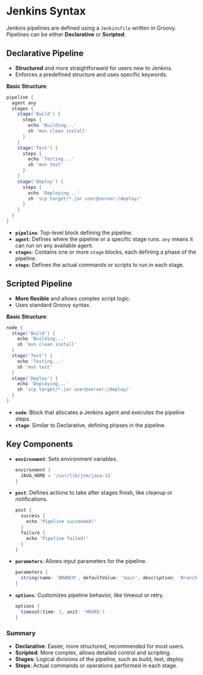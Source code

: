 # Jenkins Syntax

Jenkins pipelines are defined using a `Jenkinsfile` written in Groovy. Pipelines can be either **Declarative** or **Scripted**.

## Declarative Pipeline

- **Structured** and more straightforward for users new to Jenkins.
- Enforces a predefined structure and uses specific keywords.

**Basic Structure**:

```groovy
pipeline {
  agent any
  stages {
    stage('Build') {
      steps {
        echo 'Building...'
        sh 'mvn clean install'
      }
    }
    stage('Test') {
      steps {
        echo 'Testing...'
        sh 'mvn test'
      }
    }
    stage('Deploy') {
      steps {
        echo 'Deploying...'
        sh 'scp target/*.jar user@server:/deploy/'
      }
    }
  }
}
```

- **`pipeline`**: Top-level block defining the pipeline.
- **`agent`**: Defines where the pipeline or a specific stage runs. `any` means it can run on any available agent.
- **`stages`**: Contains one or more `stage` blocks, each defining a phase of the pipeline.
- **`steps`**: Defines the actual commands or scripts to run in each stage.

## Scripted Pipeline

- **More flexible** and allows complex script logic.
- Uses standard Groovy syntax.

**Basic Structure**:

```groovy
node {
  stage('Build') {
    echo 'Building...'
    sh 'mvn clean install'
  }
  stage('Test') {
    echo 'Testing...'
    sh 'mvn test'
  }
  stage('Deploy') {
    echo 'Deploying...'
    sh 'scp target/*.jar user@server:/deploy/'
  }
}
```

- **`node`**: Block that allocates a Jenkins agent and executes the pipeline steps.
- **`stage`**: Similar to Declarative, defining phases in the pipeline.

## Key Components

- **`environment`**: Sets environment variables.

  ```groovy
  environment {
    JAVA_HOME = '/usr/lib/jvm/java-11'
  }
  ```

- **`post`**: Defines actions to take after stages finish, like cleanup or notifications.

  ```groovy
  post {
    success {
      echo 'Pipeline succeeded!'
    }
    failure {
      echo 'Pipeline failed!'
    }
  }
  ```

- **`parameters`**: Allows input parameters for the pipeline.

  ```groovy
  parameters {
    string(name: 'BRANCH', defaultValue: 'main', description: 'Branch to build')
  }
  ```

- **`options`**: Customizes pipeline behavior, like timeout or retry.

  ```groovy
  options {
    timeout(time: 1, unit: 'HOURS')
  }
  ```

### Summary

- **Declarative**: Easier, more structured, recommended for most users.
- **Scripted**: More complex, allows detailed control and scripting.
- **Stages**: Logical divisions of the pipeline, such as build, test, deploy.
- **Steps**: Actual commands or operations performed in each stage.
